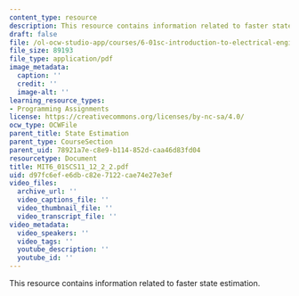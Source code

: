 ```yaml
---
content_type: resource
description: This resource contains information related to faster state estimation.
draft: false
file: /ol-ocw-studio-app/courses/6-01sc-introduction-to-electrical-engineering-and-computer-science-i-spring-2011/d97fc6efe6dbc82e7122cae74e27e3ef_MIT6_01SCS11_12_2_2.pdf
file_size: 89193
file_type: application/pdf
image_metadata:
  caption: ''
  credit: ''
  image-alt: ''
learning_resource_types:
- Programming Assignments
license: https://creativecommons.org/licenses/by-nc-sa/4.0/
ocw_type: OCWFile
parent_title: State Estimation
parent_type: CourseSection
parent_uid: 78921a7e-c8e9-b114-852d-caa46d83fd04
resourcetype: Document
title: MIT6_01SCS11_12_2_2.pdf
uid: d97fc6ef-e6db-c82e-7122-cae74e27e3ef
video_files:
  archive_url: ''
  video_captions_file: ''
  video_thumbnail_file: ''
  video_transcript_file: ''
video_metadata:
  video_speakers: ''
  video_tags: ''
  youtube_description: ''
  youtube_id: ''
---
```

This resource contains information related to faster state estimation.